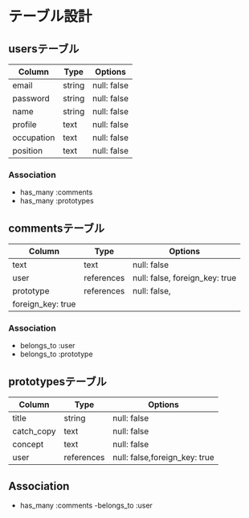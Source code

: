 # テーブル設計

## usersテーブル
| Column     | Type   | Options     |
| ---------- | ------ | ----------- |
| email      | string | null: false |
| password   | string | null: false |
| name       | string | null: false |
| profile    | text   | null: false |
| occupation | text   | null: false |
| position   | text   | null: false |

### Association

- has_many :comments
- has_many :prototypes

## commentsテーブル
| Column    | Type       | Options     |
| --------- | ---------- | ----------- |
| text      | text       | null: false |
| user      | references | null: false, foreign_key: true |
| prototype | references | null: false,
foreign_key: true |

### Association
- belongs_to :user
- belongs_to :prototype

## prototypesテーブル
| Column     | Type       | Options     |
| ---------- | ---------- | ----------- |
| title      | string     | null: false |
| catch_copy | text       | null: false |
| concept    | text       | null: false |
| user       | references | null: false,foreign_key: true |

## Association
- has_many :comments
-belongs_to :user

